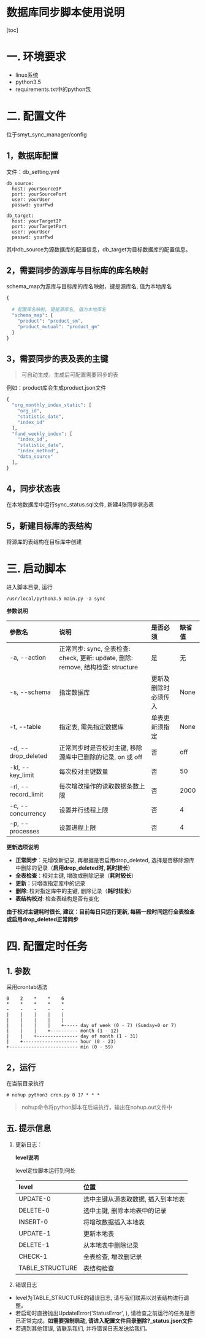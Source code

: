 ﻿# 数据库同步脚本使用说明

[toc]

# 一. 环境要求
- linux系统
- python3.5
- requirements.txt中的python包



# 二. 配置文件
位于smyt_sync_manager/config

## 1，数据库配置
文件：db_setting.yml
```angular2html
db_source:
  host: yourSourceIP
  port: yourSourcePort
  user: yourUser
  passwd: yourPwd

db_target:
  host: yourTargetIP
  port: yourTargetPort
  user: yourUser
  passwd: yourPwd
```
其中db_source为源数据库的配置信息，db_target为目标数据库的配置信息。


## 2，需要同步的源库与目标库的库名映射

schema_map为源库与目标库的库名映射，键是源库名, 值为本地库名

```python
{
  
  # 配置库名映射, 键是源库名, 值为本地库名
  "schema_map": {
    "product": "product_sm",
    "product_mutual": "product_gm"
  }
}
```

## 3，需要同步的表及表的主键
> 可自动生成，生成后可配置需要同步的表

例如：product库会生成product.json文件
```python
{
  "org_monthly_index_static": [
    "org_id",
    "statistic_date",
    "index_id"
  ],
  "fund_weekly_index": [
    "index_id",
    "statistic_date",
    "index_method",
    "data_source"
  ],
}
```

## 4，同步状态表
在本地数据库中运行sync_status.sql文件, 新建4张同步状态表

## 5，新建目标库的表结构
将源库的表结构在目标库中创建


# 三. 启动脚本

进入脚本目录, 运行
```
/usr/local/python3.5 main.py -a sync
```

**参数说明**

|参数名|说明|是否必须|缺省值|
|:---|:---|:---|:---|
|-a, --action|正常同步: sync, 全表检查: check, 更新: update, 删除: remove, 结构检查: structure|是|无|
|-s, --schema|指定数据库|更新及删除时必须传入|None|
|-t, --table|指定表, 需先指定数据库|单表更新须指定|None|
|-d, --drop_deleted|正常同步时是否校对主键, 移除源库中已删除的记录, on 或 off|否|off|
|-kl, --key_limit|每次校对主键数量|否|50|
|-rl, --record_limit|每次增改操作的读取数据条数上限|否|2000|
|-c, --concurrency|设置并行线程上限|否|4|
|-p, --processes|设置进程上限|否|4|

**更新选项说明**

- **正常同步**：先增改新记录, 再根据是否启用drop_deleted, 选择是否移除源库中删除的记录（**启用drop_deleted时, 耗时较长**）
- **全表检查**：校对主键, 增改或删除记录（**耗时较长**）
- **更新**：只增改指定库中的记录
- **删除**: 校对指定库中的主键, 删除记录（**耗时较长**）
- **表结构校对**: 检查表结构是否有变化


**由于校对主键耗时很长, 建议：目前每日只运行更新, 每隔一段时间运行全表检查或启用drop_deleted正常同步**

# 四. 配置定时任务

## 1. 参数
采用crontab语法

```
0    2    *    *    6
*    *    *    *    * 
-    -    -    -    - 
|    |    |    |    |    
|    |    |    |    |    
|    |    |    |    +----- day of week (0 - 7) (Sunday=0 or 7)
|    |    |    +---------- month (1 - 12)
|    |    +--------------- day of month (1 - 31)
|    +-------------------- hour (0 - 23)
+------------------------- min (0 - 59)
```

## 2，运行

在当前目录执行
```
# nohup python3 cron.py 0 17 * * *
```

> nohup命令将python脚本在后端执行，输出在nohup.out文件中


## 五. 提示信息

1. 更新日志：

    **level说明**

    level定位脚本运行到何处

    |level|位置|
    |:---|:---|
    |UPDATE-0|选中主键从源表取数据, 插入到本地表|
    |DELETE-0|选中主键, 删除本地表中的记录|
    |INSERT-0|将增改数据插入本地表|
    |UPDATE-1|更新本地表|
    |DELETE-1|从本地表中删除记录|
    |CHECK-1|全表检查, 增改删记录|
    |TABLE_STRUCTURE|表结构检查|


2. 错误日志 

- level为TABLE_STRUCTURE的错误日志, 请与我们联系以对表结构进行调整。
- 若启动时直接抛出UpdateError('StatusError', ), 请检查之前运行的任务是否已正常完成。**如需要强制启动, 请进入配置文件目录删除?_status.json文件**
- 若遇到其他错误, 请联系我们, 并将错误日志发送给我们。


